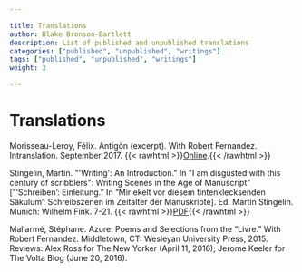 ```yaml
---

title: Translations
author: Blake Bronson-Bartlett
description: List of published and unpublished translations
categories: ["published", "unpublished", "writings"]
tags: ["published", "unpublished", "writings"]
weight: 3

---
```


# Translations

Morisseau-Leroy, Félix. Antigòn (excerpt). With Robert Fernandez. Intranslation. September 2017. {{< rawhtml >}}<a target="blank" href="http://intranslation.brooklynrail.org/haitian-creole/antigon">Online</a>.{{< /rawhtml >}}

Stingelin, Martin. "'Writing': An Introduction." In "I am disgusted with this century of scribblers": Writing Scenes in the Age of Manuscript" [“‘Schreiben’: Einleitung.” In “Mir ekelt vor diesem tintenklecksenden Säkulum’: Schreibszenen im Zeitalter der Manuskripte]. Ed. Martin Stingelin. Munich: Wilhelm Fink. 7-21. {{< rawhtml >}}<a target="blank" href="https://sceneswritingscenes.files.wordpress.com/2020/10/stingelin_writing_english_trans.pdf">PDF</a>{{< /rawhtml >}}


Mallarmé, Stéphane. Azure: Poems and Selections from the “Livre.” With Robert Fernandez. Middletown, CT: Wesleyan University Press, 2015. Reviews:  Alex Ross for The New Yorker (April 11, 2016); Jerome Keeler for The Volta Blog (June 20, 2016).

